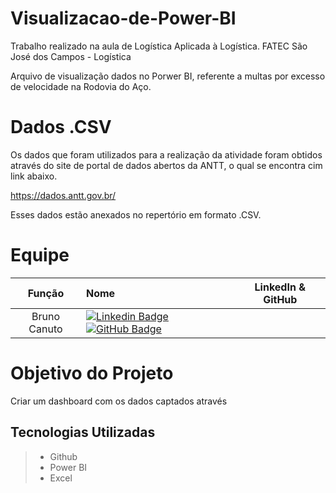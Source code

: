 # Visualizacao-de-Power-BI
Trabalho realizado na aula de Logística Aplicada à Logística. FATEC São José dos Campos - Logística

Arquivo de visualização dados no Porwer BI, referente a multas por excesso de velocidade na Rodovia do Aço.

# Dados .CSV
Os dados que foram utilizados para a realização da atividade foram obtidos através do site de portal de dados abertos da ANTT, o qual se encontra cim link abaixo.

https://dados.antt.gov.br/


Esses dados estão anexados no repertório em formato .CSV.
# Equipe
|    Função     | Nome                                  |                                                                                                                                                      LinkedIn & GitHub                                                                                                                                                      |
| :-----------: | :------------------------------------ | :-------------------------------------------------------------------------------------------------------------------------------------------------------------------------------------------------------------------------------------------------------------------------------------------------------------------------: |
Bruno Canuto              |         [![Linkedin Badge](https://img.shields.io/badge/Linkedin-blue?style=flat-square&logo=Linkedin&logoColor=white)](https://www.linkedin.com/in/bruno-canuto-746944291/?trk=opento_sprofile_topcard/) [![GitHub Badge](https://img.shields.io/badge/GitHub-111217?style=flat-square&logo=github&logoColor=white)](https://github.com/BrunoCanuto01)        |


# Objetivo do Projeto
Criar um dashboard com os dados captados através 

## Tecnologias Utilizadas
 > * Github
 > * Power BI
 > * Excel
